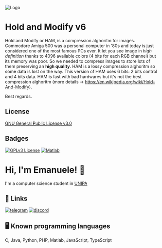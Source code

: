 
![Logo](https://images-wixmp-ed30a86b8c4ca887773594c2.wixmp.com/f/e483edbf-4b49-42e8-a684-cdf17c4f227f/ddbry9o-a7a71bb6-c7f9-4b93-ae1b-0ce6e36f5b12.png/v1/fill/w_878,h_466/commodore_amiga_png_by_framerater_ddbry9o-fullview.png?token=eyJ0eXAiOiJKV1QiLCJhbGciOiJIUzI1NiJ9.eyJzdWIiOiJ1cm46YXBwOjdlMGQxODg5ODIyNjQzNzNhNWYwZDQxNWVhMGQyNmUwIiwiaXNzIjoidXJuOmFwcDo3ZTBkMTg4OTgyMjY0MzczYTVmMGQ0MTVlYTBkMjZlMCIsIm9iaiI6W1t7ImhlaWdodCI6Ijw9NDY2IiwicGF0aCI6IlwvZlwvZTQ4M2VkYmYtNGI0OS00MmU4LWE2ODQtY2RmMTdjNGYyMjdmXC9kZGJyeTlvLWE3YTcxYmI2LWM3ZjktNGI5My1hZTFiLTBjZTZlMzZmNWIxMi5wbmciLCJ3aWR0aCI6Ijw9ODc4In1dXSwiYXVkIjpbInVybjpzZXJ2aWNlOmltYWdlLm9wZXJhdGlvbnMiXX0.YPbI1r_at7NSazVeauuTwM5-l3apb-ztyWI4yliRv_s)


# Hold and Modify v6

Hold and Modify or HAM, is a compression alghoritm for images. Commodore Amiga 500 was a personal computer in '80s and today is just considered one of the most famous PCs ever. It let you see image in *high definition* thanks to 4096 available colors (4 bits for each RGB channel) but its memory was poor. So we needed to compress images to store lots of them preserving an **high quality**. HAM is a lossy compression alghoritm so some data is lost on the way. This version of HAM uses 6 bits: 2 bits control and 4 bits data. HAM is fast with bad hardwares but it's not the best compression alghoritm (more details -> https://en.wikipedia.org/wiki/Hold-And-Modify).


Best regards.


## License

[GNU General Public License v3.0](https://www.gnu.org/licenses/gpl-3.0.txt)


## Badges

[![GPLv3 License](https://img.shields.io/badge/License-GPL%20v3-yellow.svg)](https://opensource.org/licenses/)
[![Matlab](https://img.shields.io/badge/matlab-R2023B-purple)](https://www.mathworks.com/products/matlab.html)

# Hi, I'm Emanuele! 👋

I'm a computer science student in [UNIPA](https://www.unipa.it/)
## 🔗 Links
[![telegram](https://img.shields.io/static/v1?label=Telegram&message=Link&color=blue)](https://t.me/emanuelecastronovo)
[![discord](https://img.shields.io/static/v1?label=Discord&message=@madoverflow9116&color=blueviolet)](https://discord.com/)

## 🖥 Known programming languages
C, Java, Python, PHP, Matlab, JavaScript, TypeScript
